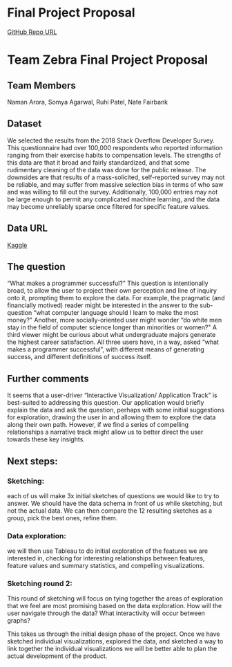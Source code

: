 # Final Project Proposal

[GitHub Repo URL](https://github.com/CMU-IDS-2022/final-project-zebra)

# Team Zebra Final Project Proposal

## Team Members
Naman Arora, Somya Agarwal, Ruhi Patel, Nate Fairbank  
## Dataset
We selected the results from the 2018 Stack Overflow Developer Survey. This questionnaire had over 100,000 respondents who reported information ranging from their exercise habits to compensation levels. The strengths of this data are that it broad and fairly standardized, and that some rudimentary cleaning of the data was done for the public release. The downsides are that results of a mass-solicited, self-reported survey may not be reliable, and may suffer from massive selection bias in terms of who saw and was willing to fill out the survey. Additionally, 100,000 entries may not be large enough to permit any complicated machine learning, and the data may become unreliably sparse once filtered for specific feature values.  
## Data URL
[Kaggle](https://www.kaggle.com/stackoverflow/stack-overflow-2018-developer-survey?select=survey_results_public.csv)

## The question
 “What makes a programmer successful?" This question is intentionally broad, to allow the user to project their own perception and line of inquiry onto it, prompting them to explore the data. For example, the pragmatic (and financially motived) reader might be interested in the answer to the sub-question “what computer language should I learn to make the most money?" Another, more socially-oriented user might wonder “do white men stay in the field of computer science longer than minorities or women?" A third viewer might be curious about what undergraduate majors generate the highest career satisfaction. All three users have, in a way, asked “what makes a programmer successful”, with different means of generating success, and different definitions of success itself. 

## Further comments 
It seems that a user-driver “Interactive Visualization/ Application Track” is best-suited to addressing this question. Our application would briefly explain the data and ask the question, perhaps with some initial suggestions for exploration, drawing the user in and allowing them to explore the data along their own path. However, if we find a series of compelling relationships a narrative track might allow us to better direct the user towards these key insights.

## Next steps:
### Sketching: 
each of us will make 3x initial sketches of questions we would like to try to answer. We should have the data schema in front of us while sketching, but not the actual data. We can then compare the 12 resulting sketches as a group, pick the best ones, refine them.
### Data exploration: 
we will then use Tableau to do initial exploration of the features we are interested in, checking for interesting relationships between features, feature values and summary statistics, and compelling visualizations. 
### Sketching round 2: 
This round of sketching will focus on tying together the areas of exploration that we feel are most promising based on the data exploration. How will the user navigate through the data? What interactivity will occur between graphs?  

This takes us through the initial design phase of the project. Once we have sketched individual visualizations, explored the data, and sketched a way to link together the individual visualizations we will be better able to plan the actual development of the product. 

